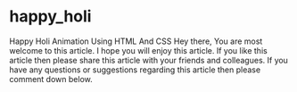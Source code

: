 # happy_holi
Happy Holi Animation Using HTML And CSS Hey there, You are most welcome to this article. I hope you will enjoy this article. If you like this article then please share this article with your friends and colleagues. If you have any questions or suggestions regarding this article then please comment down below.
